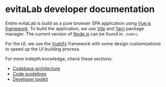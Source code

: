 # evitaLab developer documentation

Entire evitaLab is build as a pure browser SPA application using [Vue.js framework](https://vuejs.org/). To build the application,
we use [Vite](https://vitejs.dev/) and [Yarn](https://yarnpkg.com/) package manager. The current version of 
[Node.js](https://nodejs.org/en) can be found in `.nvmrc`.

For the UI, we use the [Vuetify](https://vuetifyjs.com/en/) framework with some design customizations to speed up the UI
building process.

For more indepth knowledge, check these sections:

- [Codebase architecture](architecture.md)
- [Code guidelines](guidelines.md)
- [Developer toolkit](toolkit.md)